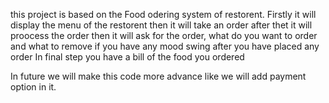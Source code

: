 this project is based on the Food odering system of restorent.
Firstly it will display the menu of the restorent then it will take an order after thet it will proocess the order then it will ask for the order, what do you want to order and what to remove if you have any mood swing after you have placed any order
In final step you have a bill of the food you ordered 

In future we will make this code more advance like
we will add payment option in it.
